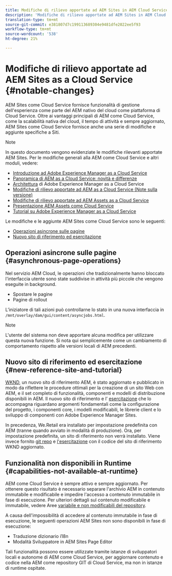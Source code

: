 ```yaml
---
title: Modifiche di rilievo apportate ad AEM Sites in AEM Cloud Service
description: 'Modifiche di rilievo apportate ad AEM Sites in AEM Cloud Service '
translation-type: tm+mt
source-git-commit: e381807d7c199113689304e9481dfe2022ee5f93
workflow-type: tm+mt
source-wordcount: '538'
ht-degree: 21%

---
```



# Modifiche di rilievo apportate ad AEM Sites as a Cloud Service {#notable-changes}

 AEM Sites come Cloud Service fornisce funzionalità di gestione dell&#39;esperienza come parte del AEM nativo del cloud come piattaforma di Cloud Service. Oltre ai vantaggi principali di AEM come Cloud Service, come la scalabilità nativa del cloud, il tempo di attività e sempre aggiornato,  AEM Sites come Cloud Service fornisce anche una serie di modifiche e aggiunte specifiche a Siti.

>[!NOTE]
>In questo documento vengono evidenziate le modifiche rilevanti apportate  AEM Sites. Per le modifiche generali alla AEM come Cloud Service e altri moduli, vedere:
>
>* [Introduzione ad Adobe Experience Manager as a Cloud Service](/help/overview/introduction.md)
>* [Panoramica di AEM as a Cloud Service: novità e differenze](/help/overview/what-is-new-and-different.md)
>* [Architettura](/help/core-concepts/architecture.md) di Adobe Experience Manager as a Cloud Service
>* [Modifiche di rilievo apportate ad AEM as a Cloud Service (Note sulla versione)](/help/release-notes/aem-cloud-changes.md)
>* [Modifiche di rilievo apportate ad AEM Assets as a Cloud Service](/help/assets/assets-cloud-changes.md)
>* [Presentazione  AEM Assets come Cloud Service](/help/assets/overview.md)
>* [Tutorial su Adobe Experience Manager as a Cloud Service](https://docs.adobe.com/content/help/en/experience-manager-learn/cloud-service/overview.html)


Le modifiche e le aggiunte  AEM Sites come Cloud Service sono le seguenti:

* [Operazioni asincrone sulle pagine](#asynchronous-page-operations)
* [Nuovo sito di riferimento ed esercitazione](#new-reference-site-and-tutorial)

## Operazioni asincrone sulle pagine {#asynchronous-page-operations}

Nel servizio AEM Cloud, le operazioni che tradizionalmente hanno bloccato l&#39;interfaccia utente sono state suddivise in attività più piccole che vengono eseguite in background.

* Spostare le pagine
* Pagine di rollout

L’iniziatore di tali azioni può controllarne lo stato in una nuova interfaccia in `/mnt/overlay/dam/gui/content/asyncjobs.html`.

>[!NOTE]
>
>L&#39;utente del sistema non deve apportare alcuna modifica per utilizzare questa nuova funzione. Si nota qui semplicemente come un cambiamento di comportamento rispetto alle versioni locali di AEM precedenti.

## Nuovo sito di riferimento ed esercitazione {#new-reference-site-and-tutorial}

[WKND](https://wknd.site/), un nuovo sito di riferimento AEM, è stato aggiornato e pubblicato in modo da riflettere le procedure ottimali per la creazione di un sito Web con AEM, e il set completo di funzionalità, componenti e modelli di distribuzione disponibili in AEM. Il nuovo sito di riferimento e l’ [esercitazione](https://docs.adobe.com/content/help/en/experience-manager-learn/getting-started-wknd-tutorial-develop/overview.html) che lo accompagna riguardano argomenti fondamentali come la configurazione del progetto, i componenti core, i modelli modificabili, le librerie client e lo sviluppo di componenti con  Adobe Experience Manager Sites.

In precedenza, We.Retail era installato per impostazione predefinita con AEM (tranne quando avviato in modalità di produzione).  Ora, per impostazione predefinita, un sito di riferimento non verrà installato.  Viene invece fornito [git repo](https://github.com/adobe/aem-guides-wknd/) e [l&#39;esercitazione](https://docs.adobe.com/content/help/en/experience-manager-learn/getting-started-wknd-tutorial-develop/overview.html) con il codice del sito di riferimento WKND aggiornato.

## Funzionalità non disponibili in Runtime {#capabilities-not-available-at-runtime}

AEM come Cloud Service è sempre attivo e sempre aggiornato. Per ottenere questo risultato è necessario separare l&#39;archivio AEM in contenuto immutabile e modificabile e impedire l&#39;accesso a contenuto immutabile in fase di esecuzione. Per ulteriori dettagli sul contenuto modificabile e immutabile, vedere Aree [variabile e non modificabili del repository](/help/implementing/developing/introduction/aem-project-content-package-structure.md#mutable-vs-immutable).

A causa dell&#39;impossibilità di accedere al contenuto immutabile in fase di esecuzione, le seguenti operazioni  AEM Sites non sono disponibili in fase di esecuzione:

* Traduzione dizionario i18n
* Modalità Sviluppatore in  AEM Sites Page Editor

Tali funzionalità possono essere utilizzate tramite istanze di sviluppatori locali e autonome di AEM come Cloud Service, per aggiornare contenuto e codice nella AEM come repository GIT di Cloud Service, ma non in istanze di runtime ospitate.
